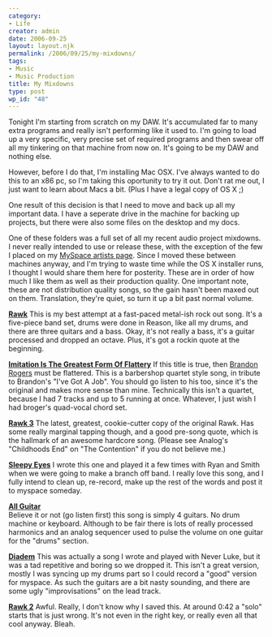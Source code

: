 ```yaml
---
category:
- Life
creator: admin
date: 2006-09-25
layout: layout.njk
permalink: /2006/09/25/my-mixdowns/
tags:
- Music
- Music Production
title: My Mixdowns
type: post
wp_id: "48"
---
```


Tonight I'm starting from scratch on my DAW.  It's accumulated far to many extra programs and really isn't performing like it used to.  I'm going to load up a very specific, very precise set of required programs and then swear off all my tinkering on that machine from now on.  It's going to be my DAW and nothing else.

However, before I do that, I'm installing Mac OSX.  I've always wanted to do this to an x86 pc, so I'm taking this oportunity to try it out.  Don't rat me out, I just want to learn about Macs a bit.  (Plus I have a legal copy of OS X ;)

One result of this decision is that I need to move and back up all my important data.  I have a seperate drive in the machine for backing up projects, but there were also some files on the desktop and my docs.

One of these folders was a full set of all my recent audio project mixdowns.  I never really intended to use or release these, with the exception of the few I placed on my [MySpace artists page](http://www.myspace.com/johnhobbsmusic).  Since I moved these between machines anyway, and I'm trying to waste time while the OS X installer runs, I thought I would share them here for posterity. These are in order of how much I like them as well as their production quality.  One important note, these are not distribution quality songs, so the gain hasn't been maxed out on them.  Translation, they're quiet, so turn it up a bit past normal volume.

**[Rawk](https://static.velvetcache.org/pages/2006/09/25/my-mixdowns/RawkWIntro.mp3)**
This is my best attempt at a fast-paced metal-ish rock out song.  It's a five-piece band set, drums were done in Reason, like all my drums, and there are three quitars and a bass.  Okay, it's not really a bass, it's a guitar processed and dropped an octave. Plus, it's got a rockin quote at the beginning.

**[Imitation Is The Greatest Form Of Flattery](https://static.velvetcache.org/pages/2006/09/25/my-mixdowns/I%20Am%20John%20Hobbs.mp3)**
If this title is true, then [Brandon Rogers](http://www.myspace.com/brogersrocks) must be flattered.  This is a barbershop quartet style song, in tribute to Brandon's "I've Got A Job".  You should go listen to his too, since it's the original and makes more sense than mine.  Technically this isn't a quartet, because I had 7 tracks and up to 5 running at once.  Whatever, I just wish I had broger's quad-vocal chord set.

**[Rawk 3](https://static.velvetcache.org/pages/2006/09/25/my-mixdowns/Rawk3.mp3)**
The latest, greatest, cookie-cutter copy of the original Rawk. Has some really marginal tapping though, and a good pre-song quote, which is the hallmark of an awesome hardcore song. (Please see Analog's "Childhoods End" on "The Contention" if you do not believe me.)

**[Sleepy Eyes](https://static.velvetcache.org/pages/2006/09/25/my-mixdowns/sleepy%20eyes.mp3)**
I wrote this one and played it a few times with Ryan and Smith when we were going to make a branch off band.  I really love this song, and I fully intend to clean up, re-record, make up the rest of the words and post it to myspace someday.

**[All Guitar](https://static.velvetcache.org/pages/2006/09/25/my-mixdowns/ALL_GUITAR.mp3)**<br/>
Believe it or not (go listen first) this song is simply 4 guitars. No drum machine or keyboard. Although to be fair there is lots of really processed harmonics and an analog sequencer used to pulse the volume on one guitar for the "drums" section.

**[Diadem](https://static.velvetcache.org/pages/2006/09/25/my-mixdowns/Diadem.mp3)**
This was actually a song I wrote and played with Never Luke, but it was a tad repetitive and boring so we dropped it.  This isn't a great version, mostly I was syncing up my drums part so I could record a "good" version for myspace.  As such the guitars are a bit nasty sounding, and there are some ugly "improvisations" on the lead track.

**[Rawk 2](https://static.velvetcache.org/pages/2006/09/25/my-mixdowns/Rawk2.mp3)**
Awful. Really, I don't know why I saved this.  At around 0:42 a "solo" starts that is just wrong.  It's not even in the right key, or really even all that cool anyway.  Bleah.

